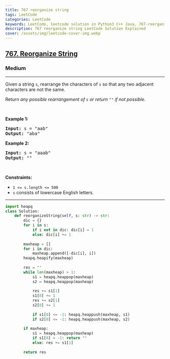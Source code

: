```yaml
---
title: 767 reorganize string
tags: LeetCode
categories: LeetCode
keywords: LeetCode, leetcode solution in Python3 C++ Java, 767-reorganize-string solution
description: 767 reorganize string LeetCode Solution Explained
cover: /assets/img/leetcode-cover-img.webp
---
```



<h2><a href="https://leetcode.com/problems/reorganize-string/">767. Reorganize String</a></h2><h3>Medium</h3><hr><div><p>Given a string <code>s</code>, rearrange the characters of <code>s</code> so that any two adjacent characters are not the same.</p>

<p>Return <em>any possible rearrangement of</em> <code>s</code> <em>or return</em> <code>""</code> <em>if not possible</em>.</p>

<p>&nbsp;</p>
<p><strong>Example 1:</strong></p>
<pre><strong>Input:</strong> s = "aab"
<strong>Output:</strong> "aba"
</pre><p><strong>Example 2:</strong></p>
<pre><strong>Input:</strong> s = "aaab"
<strong>Output:</strong> ""
</pre>
<p>&nbsp;</p>
<p><strong>Constraints:</strong></p>

<ul>
	<li><code>1 &lt;= s.length &lt;= 500</code></li>
	<li><code>s</code> consists of lowercase English letters.</li>
</ul>
</div>

---




```python
import heapq
class Solution:
    def reorganizeString(self, s: str) -> str:
        dic = {}
        for i in s:
            if i not in dic: dic[i] = 1
            else: dic[i] += 1
        
        maxheap = []
        for i in dic:
            maxheap.append([-dic[i], i])
        heapq.heapify(maxheap)
        
        res = ""
        while len(maxheap) > 1:
            s1 = heapq.heappop(maxheap)
            s2 = heapq.heappop(maxheap)
            
            res += s1[1]
            s1[0] += 1
            res += s2[1]
            s2[0] += 1
            
            if s1[0] <= -1: heapq.heappush(maxheap, s1)
            if s2[0] <= -1: heapq.heappush(maxheap, s2)
        
        if maxheap:
            s1 = heapq.heappop(maxheap)
            if s1[0] < -1: return ""
            else: res += s1[1]
        
        return res
```
